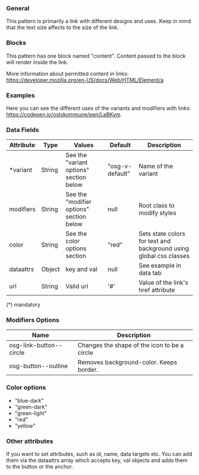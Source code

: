 ### General

This pattern is primarily a link with different designs and uses. Keep in mind that the text size affects to the size of the link.

### Blocks

This pattern has one block named "content". Content passed to the block will render inside the link.

More information about permitted content in links: <a href="https://developer.mozilla.org/en-US/docs/Web/HTML/Element/a">https://developer.mozilla.org/en-US/docs/Web/HTML/Element/a</a>

### Examples

Here you can see the different uses of the variants and modifiers with links: <a href="https://codepen.io/oslokommune/pen/LaBKym" target="_blank">https://codepen.io/oslokommune/pen/LaBKym</a>.

### Data Fields

| Attribute | Type   | Values                                   | Default         | Description                                                        |
| --------- | ------ | ---------------------------------------- | --------------- | ------------------------------------------------------------------ |
| \*variant | String | See the "variant options" section below  | "osg-v-default" | Name of the variant                                                |
| modifiers | String | See the "modifier options" section below | null            | Root class to modify styles                                        |
| color     | String | See the color options section            | "red"           | Sets state colors for text and background using global css classes |
| dataattrs | Object | key and val                              | null            | See example in data tab                                            |
| url       | String | Valid url                                | '#'             | Value of the link's href attribute                                 |

(\*) mandatory

### Modifiers Options

| Name                    | Description                                  |
| ----------------------- | -------------------------------------------- |
| osg-link-button--circle | Changes the shape of the icon to be a circle |
| osg-button--outline     | Removes background-color. Keeps border.      |

### Color options

- "blue-dark"
- "green-dark"
- "green-light"
- "red"
- "yellow"

### Other attributes

If you want to set attributes, such as id, name, data targets etc. You can add them via the dataattrs array which accepts key, val objects and adds them to the button or the anchor.
